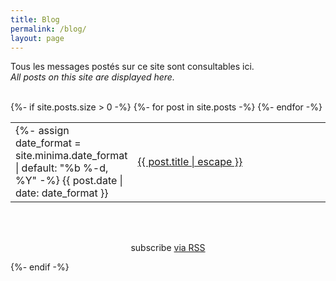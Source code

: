 ```yaml
---
title: Blog
permalink: /blog/
layout: page
---
```


Tous les messages postés sur ce site sont consultables ici.
<br><i>All posts on this site are displayed here.</i>
<br><br>
<div class="home">
{%- if site.posts.size > 0 -%}
    <table style="width:100%;border:none;">
      {%- for post in site.posts -%}
      <tr>
        <td style="width:15%;border:none;">
        {%- assign date_format = site.minima.date_format | default: "%b %-d, %Y" -%}
        <span>{{ post.date | date: date_format }}</span>
        </td>
        <td style="border:none;">
          <a href="{{ post.url | relative_url }}">
            {{ post.title | escape }}
          </a>
        </td>
      </tr>
      {%- endfor -%}
    </table>
<br><br>
    <div style="text-align:center"><p class="rss-subscribe">subscribe <a href="{{ "/feed.xml" | relative_url }}">via RSS</a></p></div>
  {%- endif -%}
</div>
